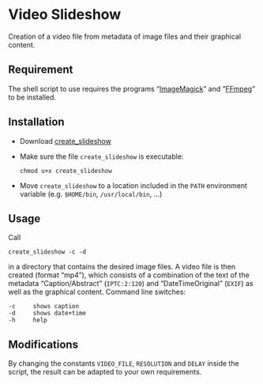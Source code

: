 # Video Slideshow

Creation of a video file from metadata of image files and their graphical content.

## Requirement

The shell script to use requires the programs “[ImageMagick](https://imagemagick.org/)” and “[FFmpeg](https://ffmpeg.org/)” to be installed.

## Installation

* Download [create_slideshow](./src/create_slideshow)

* Make sure the file `create_slideshow` is executable:

  ```
  chmod u+x create_slideshow
  ```
  
* Move `create_slideshow` to a location included in the `PATH` environment variable (e.g. `$HOME/bin`, `/usr/local/bin`, ...)

## Usage

Call 

```
create_slideshow -c -d
```

in a directory that contains the desired image files. A video file is then created (format “mp4”), which consists of a combination of the text of the metadata “Caption/Abstract” (`IPTC:2:120`) and “DateTimeOriginal” (`EXIF`) as well as the graphical content. Command line switches:

```
-c     shows caption
-d     shows date+time
-h     help
```

## Modifications

By changing the constants `VIDEO_FILE`, `RESOLUTION` and `DELAY` inside the script, the result can be adapted to your own requirements.
